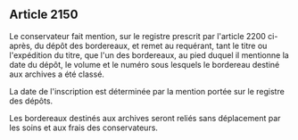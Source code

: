 Article 2150
----
Le conservateur fait mention, sur le registre prescrit par l'article 2200
ci-après, du dépôt des bordereaux, et remet au requérant, tant le titre ou
l'expédition du titre, que l'un des bordereaux, au pied duquel il mentionne la
date du dépôt, le volume et le numéro sous lesquels le bordereau destiné aux
archives a été classé.

La date de l'inscription est déterminée par la mention portée sur le registre
des dépôts.

Les bordereaux destinés aux archives seront reliés sans déplacement par les
soins et aux frais des conservateurs.
